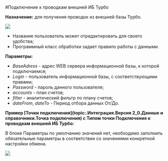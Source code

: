 ﻿---
Keywords: Подключение к проводкам внешней ИБ Турбо , TransConnector
---



#Подключение к проводкам внешней ИБ Турбо 

**Назначение:** для получения проводок из внешней базы Турбо.

![](topic:.AddFiles.Screenshot_12146.jpg)

* Название пользователь может отредактировать для своего удобства;
* Программный класс обработки задает правило работы с данными.


**Параметры:**

* *BaseAdress* - адрес WEB сервера информационной базы, к которой подключаемся;
* *Login* - пользователь  информационной базы, с соответствующими правами;
* *Password* - пароль данного пользователя;
* *accounts* - план счетов;
* *filter* - аналитический фильтр по плану счетов;
* *dateFrom*, *dateTo* - Период отбора данных От/До.



**Пример [Точки подключения](topic:.Интеграция.Версия 2_0.Данные и справочники.Точка подключения) с Типом точки Подключение к проводкам внешней ИБ Турбо:**

В блоке Параметры  по умолчанию значений нет, необходимо заполнить обязательные параметры в соответствии со значениями конкретной настройки обмена.

![](topic:.AddFiles.Screenshot_11983.jpg)